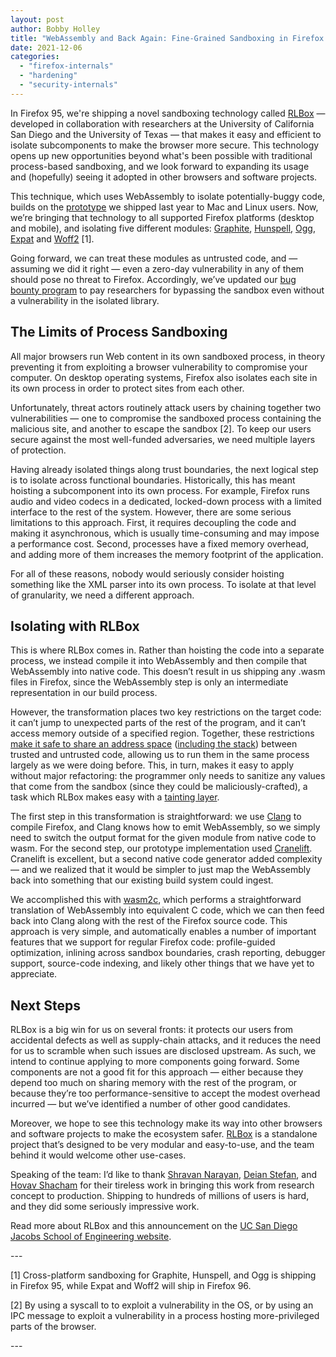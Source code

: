 ```yaml
---
layout: post
author: Bobby Holley
title: "WebAssembly and Back Again: Fine-Grained Sandboxing in Firefox 95"
date: 2021-12-06
categories: 
  - "firefox-internals"
  - "hardening"
  - "security-internals"
---
```


In Firefox 95, we're shipping a novel sandboxing technology called [RLBox](https://plsyssec.github.io/rlbox_sandboxing_api/sphinx/) — developed in collaboration with researchers at the University of California San Diego and the University of Texas — that makes it easy and efficient to isolate subcomponents to make the browser more secure. This technology opens up new opportunities beyond what's been possible with traditional process-based sandboxing, and we look forward to expanding its usage and (hopefully) seeing it adopted in other browsers and software projects.

This technique, which uses WebAssembly to isolate potentially-buggy code, builds on the [prototype](https://hacks.mozilla.org/2020/02/securing-firefox-with-webassembly/) we shipped last year to Mac and Linux users. Now, we’re bringing that technology to all supported Firefox platforms (desktop and mobile), and isolating five different modules: [Graphite](https://scripts.sil.org/cms/scripts/page.php?site_id=projects&item_id=graphite_home), [Hunspell](http://hunspell.github.io/), [Ogg](https://xiph.org/ogg/), [Expat](https://libexpat.github.io/) and [Woff2](https://github.com/google/woff2) \[1\].

Going forward, we can treat these modules as untrusted code, and — assuming we did it right — even a zero-day vulnerability in any of them should pose no threat to Firefox. Accordingly, we’ve updated our [bug bounty program](https://www.mozilla.org/en-US/security/client-bug-bounty/#exploit-mitigation-bounty) to pay researchers for bypassing the sandbox even without a vulnerability in the isolated library.

## **The Limits of Process Sandboxing**

All major browsers run Web content in its own sandboxed process, in theory preventing it from exploiting a browser vulnerability to compromise your computer. On desktop operating systems, Firefox also isolates each site in its own process in order to protect sites from each other.

Unfortunately, threat actors routinely attack users by chaining together two vulnerabilities — one to compromise the sandboxed process containing the malicious site, and another to escape the sandbox \[2\]. To keep our users secure against the most well-funded adversaries, we need multiple layers of protection.

Having already isolated things along trust boundaries, the next logical step is to isolate across functional boundaries. Historically, this has meant hoisting a subcomponent into its own process. For example, Firefox runs audio and video codecs in a dedicated, locked-down process with a limited interface to the rest of the system. However, there are some serious limitations to this approach. First, it requires decoupling the code and making it asynchronous, which is usually time-consuming and may impose a performance cost. Second, processes have a fixed memory overhead, and adding more of them increases the memory footprint of the application.

For all of these reasons, nobody would seriously consider hoisting something like the XML parser into its own process. To isolate at that level of granularity, we need a different approach.

## **Isolating with RLBox**

This is where RLBox comes in. Rather than hoisting the code into a separate process, we instead compile it into WebAssembly and then compile that WebAssembly into native code. This doesn’t result in us shipping any .wasm files in Firefox, since the WebAssembly step is only an intermediate representation in our build process.

However, the transformation places two key restrictions on the target code: it can’t jump to unexpected parts of the rest of the program, and it can’t access memory outside of a specified region. Together, these restrictions [make it safe to share an address space](http://www.cse.psu.edu/~gxt29/papers/sfi-final.pdf) ([including the stack](https://arxiv.org/abs/2105.00033)) between trusted and untrusted code, allowing us to run them in the same process largely as we were doing before. This, in turn, makes it easy to apply without major refactoring: the programmer only needs to sanitize any values that come from the sandbox (since they could be maliciously-crafted), a task which RLBox makes easy with a [tainting layer](https://hacks.mozilla.org/2020/02/securing-firefox-with-webassembly/).

The first step in this transformation is straightforward: we use [Clang](https://clang.llvm.org/) to compile Firefox, and Clang knows how to emit WebAssembly, so we simply need to switch the output format for the given module from native code to wasm. For the second step, our prototype implementation used [Cranelift](https://github.com/bytecodealliance/wasmtime/tree/main/cranelift). Cranelift is excellent, but a second native code generator added complexity — and we realized that it would be simpler to just map the WebAssembly back into something that our existing build system could ingest.

We accomplished this with [wasm2c](https://github.com/WebAssembly/wabt/tree/main/wasm2c), which performs a straightforward translation of WebAssembly into equivalent C code, which we can then feed back into Clang along with the rest of the Firefox source code. This approach is very simple, and automatically enables a number of important features that we support for regular Firefox code: profile-guided optimization, inlining across sandbox boundaries, crash reporting, debugger support, source-code indexing, and likely other things that we have yet to appreciate.

## **Next Steps**

RLBox is a big win for us on several fronts: it protects our users from accidental defects as well as supply-chain attacks, and it reduces the need for us to scramble when such issues are disclosed upstream. As such, we intend to continue applying to more components going forward. Some components are not a good fit for this approach — either because they depend too much on sharing memory with the rest of the program, or because they’re too performance-sensitive to accept the modest overhead incurred — but we’ve identified a number of other good candidates.

Moreover, we hope to see this technology make its way into other browsers and software projects to make the ecosystem safer. [RLBox](https://github.com/PLSysSec/rlbox_sandboxing_api) is a standalone project that’s designed to be very modular and easy-to-use, and the team behind it would welcome other use-cases.

Speaking of the team: I’d like to thank [Shravan Narayan](https://shravanrn.com/), [Deian Stefan](https://cseweb.ucsd.edu/~dstefan/), and [Hovav Shacham](https://www.cs.utexas.edu/~hovav/) for their tireless work in bringing this work from research concept to production. Shipping to hundreds of millions of users is hard, and they did some seriously impressive work.

Read more about RLBox and this announcement on the [UC San Diego Jacobs School of Engineering website](https://jacobsschool.ucsd.edu/news/release/3374).

\---

\[1\] Cross-platform sandboxing for Graphite, Hunspell, and Ogg is shipping in Firefox 95, while Expat and Woff2 will ship in Firefox 96.

\[2\] By using a syscall to to exploit a vulnerability in the OS, or by using an IPC message to exploit a vulnerability in a process hosting more-privileged parts of the browser.

\---

